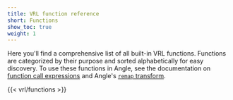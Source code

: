 ```yaml
---
title: VRL function reference
short: Functions
show_toc: true
weight: 1
---
```


Here you'll find a comprehensive list of all built-in VRL functions. Functions are categorized by their purpose and sorted alphabetically for easy discovery. To use these functions in Angle, see the documentation on [function call expressions][calls] and Angle's [`remap` transform][remap].

{{< vrl/functions >}}

[calls]: /docs/reference/vrl/expressions/#function-call
[remap]: /docs/reference/configuration/transforms/remap
